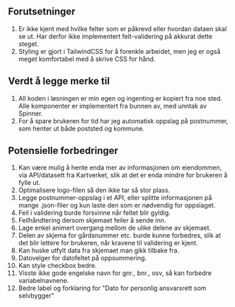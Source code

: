 ## Forutsetninger

1. Er ikke kjent med hvilke felter som er påkrevd eller hvordan dataen skal se ut. Har derfor ikke implementert felt-validering på akkurat dette steget.
1. Styling er gjort i TailwindCSS for å forenkle arbeidet, men jeg er også meget komfortabel med å skrive CSS for hånd.

## Verdt å legge merke til

1. All koden i løsningen er min egen og ingenting er kopiert fra noe sted. Alle komponenter er implementert fra bunnen av, med unntak av Spinner.
1. For å spare brukeren for tid har jeg automatisk oppslag på postnummer, som henter ut både poststed og kommune.

## Potensielle forbedringer

1. Kan være mulig å hente enda mer av informasjonen om eiendommen, via API/datasett fra Kartverket, slik at det er enda mindre for brukeren å fylle ut.
1. Optimalisere logo-filen så den ikke tar så stor plass.
1. Legge postnummer-oppslag i et API, eller splitte informasjonen på mange .json-filer og kun laste den som er nødvendig for oppslaget.
1. Feil i validering burde forsvinne når feltet blir gyldig.
1. Feilhåndtering dersom skjemaet feiler å sende inn.
1. Lage enkel animert overgang mellom de ulike delene av skjemaet.
1. Delen av skjema for gårdsnummer etc. burde kunne forbedres, slik at det blir lettere for brukeren, når kravene til validering er kjent.
1. Kan huske utfylt data fra skjemaet man gikk tilbake fra.
1. Datovelger for datofeltet på oppsummering.
1. Kan style checkbox bedre.
1. Visste ikke gode engelske navn for gnr., bnr., osv, så kan forbedre variabelnavnene.
1. Bedre label og forklaring for "Dato for personlig ansvarsrett som selvbygger"

